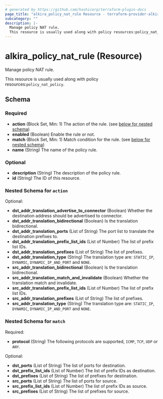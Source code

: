 ```yaml
---
# generated by https://github.com/hashicorp/terraform-plugin-docs
page_title: "alkira_policy_nat_rule Resource - terraform-provider-alkira"
subcategory: ""
description: |-
  Manage policy NAT rule.
  This resource is usually used along with policy resources:policy_nat_policy.
---
```


# alkira_policy_nat_rule (Resource)

Manage policy NAT rule.

This resource is usually used along with policy resources:`policy_nat_policy`.



<!-- schema generated by tfplugindocs -->
## Schema

### Required

- **action** (Block Set, Min: 1) The action of the rule. (see [below for nested schema](#nestedblock--action))
- **enabled** (Boolean) Enable the rule or not.
- **match** (Block Set, Min: 1) Match condition for the rule. (see [below for nested schema](#nestedblock--match))
- **name** (String) The name of the policy rule.

### Optional

- **description** (String) The description of the policy rule.
- **id** (String) The ID of this resource.

<a id="nestedblock--action"></a>
### Nested Schema for `action`

Optional:

- **dst_addr_translation_advertise_to_connector** (Boolean) Whether the destination address should be advertised to connector.
- **dst_addr_translation_bidirectional** (Boolean) Is the translation bidirectional.
- **dst_addr_translation_ports** (List of String) The port list to translate the destination prefixes to.
- **dst_addr_translation_prefix_list_ids** (List of Number) The list of prefix list IDs.
- **dst_addr_translation_prefixes** (List of String) The list of prefixes.
- **dst_addr_translation_type** (String) The translation type are: `STATIC_IP`, `DYNAMIC`, `DYNAMIC_IP_AND_PORT` and `NONE`.
- **src_addr_translation_bidirectional** (Boolean) Is the translation bidirectional.
- **src_addr_translation_match_and_invalidate** (Boolean) Whether the translation match and invalidate.
- **src_addr_translation_prefix_list_ids** (List of Number) The list of prefix list IDs.
- **src_addr_translation_prefixes** (List of String) The list of prefixes.
- **src_addr_translation_type** (String) The translation type are: `STATIC_IP`, `DYNAMIC`, `DYNAMIC_IP_AND_PORT` and `NONE`.


<a id="nestedblock--match"></a>
### Nested Schema for `match`

Required:

- **protocol** (String) The following protocols are supported, `ICMP`, `TCP`, `UDP` or `ANY`.

Optional:

- **dst_ports** (List of String) The list of ports for destination.
- **dst_prefix_list_ids** (List of Number) The list of prefix IDs as destination.
- **dst_prefixes** (List of String) The list of prefixes for destination.
- **src_ports** (List of String) The list of ports for source.
- **src_prefix_list_ids** (List of Number) The list of prefix IDs as source.
- **src_prefixes** (List of String) The list of prefixes for source.


